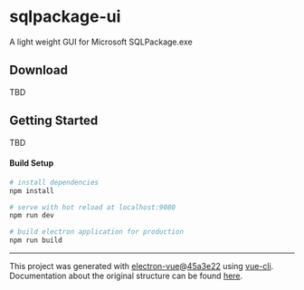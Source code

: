 # sqlpackage-ui
A light weight GUI for Microsoft SQLPackage.exe

## Download
TBD

## Getting Started
TBD

#### Build Setup

``` bash
# install dependencies
npm install

# serve with hot reload at localhost:9080
npm run dev

# build electron application for production
npm run build

```

---

This project was generated with [electron-vue](https://github.com/SimulatedGREG/electron-vue)@[45a3e22](https://github.com/SimulatedGREG/electron-vue/tree/45a3e224e7bb8fc71909021ccfdcfec0f461f634) using [vue-cli](https://github.com/vuejs/vue-cli). Documentation about the original structure can be found [here](https://simulatedgreg.gitbooks.io/electron-vue/content/index.html).
